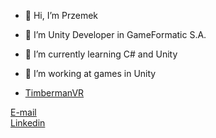 - 👋 Hi, I’m Przemek

- 👀 I’m Unity Developer in GameFormatic S.A.
- 🌱 I’m currently learning C# and Unity
- 💞️ I’m working at games in Unity 
- [TimbermanVR](https://store.steampowered.com/app/1887260/Timberman_VR/) 

[E-mail](przemek.warzecha21@gmail.com) <br>
[Linkedin](https://www.linkedin.com/in/przemysław-warzecha-93073a209) <br>
<!---
pwarzecha/pwarzecha is a ✨ special ✨ repository because its `README.md` (this file) appears on your GitHub profile.
You can click the Preview link to take a look at your changes.
--->
